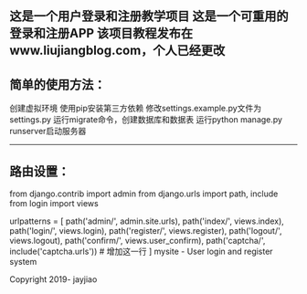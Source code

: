 ## 这是一个用户登录和注册教学项目   这是一个可重用的登录和注册APP  该项目教程发布在www.liujiangblog.com，个人已经更改

## 简单的使用方法：


创建虚拟环境
使用pip安装第三方依赖
修改settings.example.py文件为settings.py
运行migrate命令，创建数据库和数据表
运行python manage.py runserver启动服务器

----------------------------
路由设置：
----------------------

from django.contrib import admin
from django.urls import path, include
from login import views

urlpatterns = [
    path('admin/', admin.site.urls),
    path('index/', views.index),
    path('login/', views.login),
    path('register/', views.register),
    path('logout/', views.logout),
    path('confirm/', views.user_confirm),
    path('captcha/', include('captcha.urls'))   # 增加这一行
]
mysite - User login and register system

Copyright 2019- jayjiao
